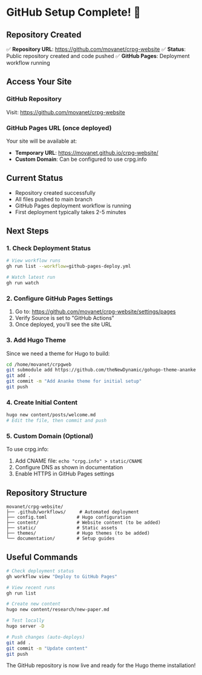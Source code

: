 # GitHub Setup Complete! 🎉

## Repository Created
✅ **Repository URL**: https://github.com/movanet/crpg-website
✅ **Status**: Public repository created and code pushed
✅ **GitHub Pages**: Deployment workflow running

## Access Your Site

### GitHub Repository
Visit: https://github.com/movanet/crpg-website

### GitHub Pages URL (once deployed)
Your site will be available at:
- **Temporary URL**: https://movanet.github.io/crpg-website/
- **Custom Domain**: Can be configured to use crpg.info

## Current Status
- Repository created successfully
- All files pushed to main branch
- GitHub Pages deployment workflow is running
- First deployment typically takes 2-5 minutes

## Next Steps

### 1. Check Deployment Status
```bash
# View workflow runs
gh run list --workflow=github-pages-deploy.yml

# Watch latest run
gh run watch
```

### 2. Configure GitHub Pages Settings
1. Go to: https://github.com/movanet/crpg-website/settings/pages
2. Verify Source is set to "GitHub Actions"
3. Once deployed, you'll see the site URL

### 3. Add Hugo Theme
Since we need a theme for Hugo to build:
```bash
cd /home/movanet/crpgweb
git submodule add https://github.com/theNewDynamic/gohugo-theme-ananke themes/ananke
git add .
git commit -m "Add Ananke theme for initial setup"
git push
```

### 4. Create Initial Content
```bash
hugo new content/posts/welcome.md
# Edit the file, then commit and push
```

### 5. Custom Domain (Optional)
To use crpg.info:
1. Add CNAME file: `echo "crpg.info" > static/CNAME`
2. Configure DNS as shown in documentation
3. Enable HTTPS in GitHub Pages settings

## Repository Structure
```
movanet/crpg-website/
├── .github/workflows/     # Automated deployment
├── config.toml           # Hugo configuration
├── content/              # Website content (to be added)
├── static/               # Static assets
├── themes/               # Hugo themes (to be added)
└── documentation/        # Setup guides
```

## Useful Commands
```bash
# Check deployment status
gh workflow view "Deploy to GitHub Pages"

# View recent runs
gh run list

# Create new content
hugo new content/research/new-paper.md

# Test locally
hugo server -D

# Push changes (auto-deploys)
git add .
git commit -m "Update content"
git push
```

The GitHub repository is now live and ready for the Hugo theme installation!